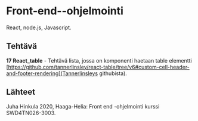 # Front-end--ohjelmointi
React, node.js, Javascript.


## Tehtävä
**17 React_table** - Tehtävä lista, jossa on komponenti haetaan table elementti [https://github.com/tannerlinsley/react-table/tree/v6#custom-cell-header-and-footer-rendering](Tannerlinsleys githubista). 


## Lähteet
Juha Hinkula 2020, Haaga-Helia: Front end -ohjelmointi kurssi SWD4TN026-3003.
